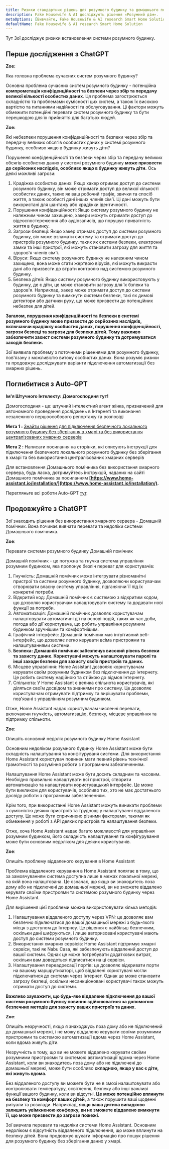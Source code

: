 ```yaml
---
title: Ризики стандартних рішень для розумного будинку та домашнього помічника
description: Fake Housewife & AI досліджують рішення «Розумний дім».
metaOptions: [Вивчайте, Fake Housewife & AI research Smart Home Solution]
defaultName: Fake Housewife & AI research Smart Home Solution
---
```


<LessonImages imageClasses="mb"  src='fake-housewife-and-ai-research-smart-home-solution/lesson-3-banner.png' alt="fake housewife ai" />

<RoboAcademyText fWeight="600">
  Тут Зої досліджує ризики встановлення системи розумного будинку.
</RoboAcademyText>


## Перше дослідження з ChatGPT

<RoboAcademyDialog>

**Zoe:**

Яка головна проблема сучасних систем розумного будинку?
</RoboAcademyDialog>

<RoboAcademyDialog>

<ChatGPT/>

Основна проблема сучасних систем розумного будинку - потенційна **компрометація конфіденційності та безпеки через збір та передачу великої кількості особистих даних**. Ця проблема загострюється складністю та проблемами сумісності цих систем, а також їх високою вартістю та питаннями надійності та обслуговування. Ці фактори можуть обмежити потенційні переваги систем розумного будинку та бути перешкодою для їх прийняття для багатьох людей.

</RoboAcademyDialog>

<RoboAcademyDialog>

**Zoe:**

Які небезпеки порушення конфіденційності та безпеки через збір та передачу великих обсягів особистих даних у системі розумного будинку, особливо якщо в будинку живуть діти?
</RoboAcademyDialog>


<RoboAcademyDialog>

<ChatGPT/>

Порушення конфіденційності та безпеки через збір та передачу великих обсягів особистих даних у системі розумного будинку **може призвести до серйозних наслідків, особливо якщо в будинку живуть діти.** Ось деякі можливі загрози:

1. Крадіжка особистих даних: Якщо хакер отримає доступ до системи розумного будинку, він може отримати доступ до великої кількості особистих даних, таких як ваш робочий графік, звички та спосіб життя, а також особисті дані інших членів сім'ї. Ці дані можуть бути використані для шантажу або крадіжки ідентичності.
2. Порушення конфіденційності: Якщо систему розумного будинку не належним чином захищено, хакери можуть отримати доступ до відеоспостереження або аудіозаписів, що порушує приватність життя в будинку.
3. Загрози безпеці: Якщо хакер отримає доступ до системи розумного будинку, він може взламати систему та отримати доступ до пристроїв розумного будинку, таких як системи безпеки, електронні замки та інші пристрої, які можуть становити загрозу для життя та здоров'я членів сім'ї.
4. Віруси: Якщо систему розумного будинку не належним чином захищено, вона може стати жертвою вірусів, які можуть викрасти дані або призвести до втрати контролю над системою розумного будинку.
5. Безпека дітей: Якщо систему розумного будинку використовують у будинку, де є діти, це може становити загрозу для їх бзпеки та здоров'я. Наприклад, хакер може отримати доступ до системи розумного будинку та вимкнути системи безпеки, такі як димові детектори або датчики руху, що може призвести до потенційних небезпек для дітей.

**Загалом, порушення конфіденційності та безпеки в системі розумного будинку може призвести до серйозних наслідків, включаючи крадіжку особистих даних, порушення конфіденційності, загрози безпеці та загрози для безпеки дітей. Тому важливо забезпечити захист системи розумного будинку та дотримуватися заходів безпеки.**

</RoboAcademyDialog>

Зої виявила проблему з поточними рішеннями для розумного будинку, пов'язану з можливістю витоку особистих даних. Вона розуміє ризики та продовжує досліджувати варіанти підключення автоматизації без хмарних рішень.

## Поглибитися з Auto-GPT

<RoboAcademyTerminal title="Auto-GPT">

**Ім'я Штучного Інтелекту: Домогосподиня тут!**

Домогосподиня - це: штучний інтелектний агент жінка, призначений для автономного проведення досліджень в Інтернеті та виконання незалежного першоособового репортажу та розповіді

**Мета 1 :**  <u>Знайти рішення для підключення безпечного локального розумного будинку без зберігання в хмарі та без використання централізованих хмарних серверів</u>

**Мета 2 :** Написати посилання на сторінки, які описують інструкції для підключення безпечного локального розумного будинку без зберігання в хмарі та без використання централізованих хмарних серверів

</RoboAcademyTerminal>

<RoboAcademyTerminal title="Research result">

Для встановлення Домашнього помічника без використання хмарного сервера, будь ласка, дотримуйтесь інструкцій, наданих на сайті Домашного помічника за посиланням **[https://www.home-assistant.io/installation/](https://www.home-assistant.io/installation/).** 
</RoboAcademyTerminal>

Перегляньте всі роботи Auto-GPT [тут](https://www.notion.so/Process-AUTO-GPT-ousewife-9-1-1-a017c63d7707483a92f6872361e0f8fa).

## Продовжуйте з ChatGPT

Зої знаходить рішення без використання хмарного сервера - Домашній помічник. Вона починає вивчати переваги та недоліки системи Домашнього помічника.


<RoboAcademyDialog>

**Zoe**:

Переваги системи розумного будинку Домашній помічник

</RoboAcademyDialog>

<RoboAcademyDialog>

<ChatGPT/>

Домашній помічник - це потужна та гнучка система управління розумним будинком, яка пропонує безліч переваг для користувачів:

1. Гнучкість: Домашній помічник може інтегрувати різноманітні пристрої та системи розумного будинку, дозволяючи користувачам створювати власну систему управління, підганяючи її під їх конкретні потреби.
2. Відкритий код: Домашній помічник є системою з відкритим кодом, що дозволяє користувачам налаштовувати систему та додавати нові функції за потреби.
3. Автоматизація: Домашній помічник дозволяє користувачам налаштовувати автоматичні дії на основі подій, таких як час доби, погода або дії користувача, що робить управління розумним будинком зручнішим та комфортнішим.
4. Графічний інтерфейс: Домашній помічник має інтуїтивний веб-інтерфейс, що дозволяє легко керувати всіма пристроями та налаштуваннями системи.
5. **Безпека: Домашній помічник забезпечує високий рівень безпеки та захисту даних. Користувачі можуть налаштовувати паролі та інші заходи безпеки для захисту своїх пристроїв та даних.**
6. Місцеве управління: Home Assistant дозволяє користувачам керувати своїм розумним будинком без підключення до Інтернету. Це робить систему надійною та стійкою до відмов Інтернету.
7. Спільнота: У Home Assistant є велика спільнота користувачів, які діляться своїм досвідом та знаннями про систему. Це дозволяє користувачам отримувати підтримку та вирішувати проблеми, пов'язані з управлінням розумним будинком.

Отже, Home Assistant надає користувачам численні переваги, включаючи гнучкість, автоматизацію, безпеку, місцеве управління та підтримку спільноти.

</RoboAcademyDialog>

<RoboAcademyDialog>

**Zoe**:

Опишіть основний недолік розумного будинку Home Assistant

</RoboAcademyDialog>

<RoboAcademyDialog>

<ChatGPT/>

Основним недоліком розумного будинку Home Assistant може бути складність налаштування та конфігуруваня системи. Для використання Home Assistant користувач повинен мати певний рівень технічної грамотності та розуміння роботи з програмним забезпеченням.

Налаштування Home Assistant може бути досить складним та часовим. Необхідно правильно налаштувати всі пристрої, створити автоматизацію та налаштувати користувацький інтерфейс. Це може бути викликом для користувачів, особливо тих, хто не має достатнього досвіду роботи з програмним забезпеченням.

Крім того, при використанні Home Assistant можуть виникати проблеми з сумісністю деяких пристроїв та труднощі у налаштуванні віддаленого доступу. Це може бути спричинено різними факторами, такими як обмеження у роботі з API деяких пристроїв та налаштування безпеки.

Отже, хоча Home Assistant надає багато можливостй для управління розумним будинком, його складність налаштування та конфігурування може бути основним недоліком для деяких користувачів.

</RoboAcademyDialog>

<RoboAcademyDialog>

**Zoe**:

Опишіть проблему віддаленого керування в Home Assistant

</RoboAcademyDialog>

<RoboAcademyDialog>

<ChatGPT/>

Проблема віддаленого керування в Home Assistant полягає в тому, що за замовчуванням система доступна лише в межах локальної мережі, на якій вона налаштована. Це означає, що якщо ви знаходитесь поза дому або не підключені до домашньої мережі, ви не зможете віддалено керувати своїми пристроями та системою розумного будинку через Home Assistant.

Для вирішення цієї проблеми можна використовувати кілька методів:

1. Налаштування віддаленого доступу через VPN: це дозволяє вам безпечно підключатися до вашої домашньої мережі з будь-якого місця з доступом до Інтернеу. Це рішення є найбільш безпечним, оскільки дані шифруються, і лише авторизовані користувачі мають доступ до системи розумного будинку.
2. Використання хмарних сервісів: Home Assistant підтримує хмарні сервіси, такі як Nabu Casa, які забезпечують віддалений доступ до вашої системи. Однак це може потребувати додаткових витрат, оскільки вам доведеться підписатися на ці сервіси.
3. Налаштування переадресації портів: це дозволяє відкривати порти на вашому маршрутизаторі, щоб віддалені користувачі могли підключатися до системи через Інтернет. Однак це може становити загрозу безпеці, оскільки несанкціоновані користувачі також можуть отримати доступ до системи.

**Важливо зауважити, що будь-яке віддалене підключення до вашої системи розумного буинку повинно здійснюватися за допомогою безпечних методів для захисту ваших пристроїв та даних.**

</RoboAcademyDialog>

<RoboAcademyDialog>

**Zoe**:

Опишіть незручності, якщо я знаходжусь поза дому або не підключений до домашньої мережі, і не можу віддалено керувати своїми розумними пристроями та системою автоматизації вдома через Home Assistant, коли вдома живуть діти.

</RoboAcademyDialog>

<RoboAcademyDialog>

<ChatGPT/>

Незручність в тому, що ви не можете віддалено керувати своїми розумними пристроями та системою автоматизації вдома через Home Assistant, коли ви знаходитесь поза дому або не підключені до домашньої мережі, може бути особливо **складною, якщо у вас є діти, які живуть вдома.**

Без віддаленого доступу ви можете бути не в змозі налаштовувати або контролювати температуру, освітлення, безпеку або інші важливі функції вашого будинку, коли ви відсутні. **Це може потенційно вплинути на безпеку та комфорт ваших дітей,** а також порушити ваші щоденні ритуали та розклади. Наприклад, **якщо ваша дитина випадково залишить увімкненою конфорку, ви не зможете віддалено вимкнути її, що може призвести до загрози пожежі.**

</RoboAcademyDialog>


<RoboAcademyText>

Зої вивчила переваги та недоліки системи Home Assistant. Основним недоліком є відсутність віддаленого підключення, що може вплинути на безпеку дітей. Вона продовжує шукати інформацію про пошук рішення для розумного будинку без зберігання даних у хмарі.

</RoboAcademyText >




